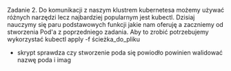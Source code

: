 Zadanie 2.
Do komunikacji z naszym klustrem kubernetesa możemy używać różnych narzędzi lecz najbardziej popularnym jest kubectl.
Dzisiaj nauczymy się paru podstawowych funkcji jakie nam oferuję a zaczniemy od stworzenia Pod'a z poprzedniego zadania. 
Aby to zrobić potrzebujemy wykorzystać kubectl apply -f ścieżka_do_pliku
- skrypt sprawdza czy stworzenie poda się powiodło powinien walidować nazwę poda i imag